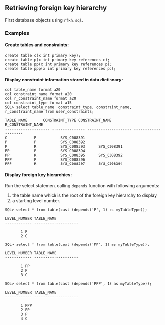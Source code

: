 ## Retrieving foreign key hierarchy

First database objects using `rfkh.sql`.

### Examples

#### Create tables and constraints:

```
create table c(x int primary key);
create table p(x int primary key references c); 
create table pp(x int primary key references p); 
create table ppp(x int primary key references pp); 
```

#### Display constraint information stored in data dictionary:

```
col table_name format a20
col constraint_name format a20
col r_constraint_name format a20
col constraint_type format a15
SQL> select table_name, constraint_type, constraint_name, r_constraint_name	from user_constraints;

TABLE_NAME	     CONSTRAINT_TYPE CONSTRAINT_NAME	  R_CONSTRAINT_NAME
-------------------- --------------- -------------------- --------------------
C		     P		     SYS_C008391
P		     P		     SYS_C008392
P		     R		     SYS_C008393	  SYS_C008391
PP		     P		     SYS_C008394
PP		     R		     SYS_C008395	  SYS_C008392
PPP		     P		     SYS_C008396
PPP		     R		     SYS_C008397	  SYS_C008394
```

#### Display foreign key hierarchies:

Run the select statement calling `depends` function with following arguments:
1. the table name which is the root of the foreign key hierarchy to display 
2. a starting level number.

```
SQL> select * from table(cast (depends('P', 1) as myTableType));

LEVEL_NUMBER TABLE_NAME
------------ --------------------

	   1 P
	   2 C

SQL> select * from table(cast (depends('PP', 1) as myTableType));

LEVEL_NUMBER TABLE_NAME
------------ --------------------

	   1 PP
	   2 P
	   3 C

SQL> select * from table(cast (depends('PPP', 1) as myTableType));

LEVEL_NUMBER TABLE_NAME
------------ --------------------

	   1 PPP
	   2 PP
	   3 P
	   4 C
```
